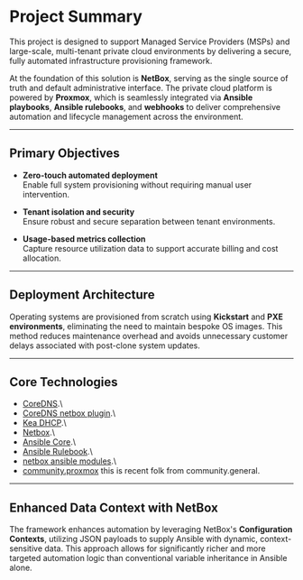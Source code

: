 # Project Summary

This project is designed to support Managed Service Providers (MSPs) and large-scale, multi-tenant private cloud environments by delivering a secure, fully automated infrastructure provisioning framework.

At the foundation of this solution is **NetBox**, serving as the single source of truth and default administrative interface. The private cloud platform is powered by **Proxmox**, which is seamlessly integrated via **Ansible playbooks**, **Ansible rulebooks**, and **webhooks** to deliver comprehensive automation and lifecycle management across the environment.

---

## Primary Objectives

- **Zero-touch automated deployment**  
  Enable full system provisioning without requiring manual user intervention.

- **Tenant isolation and security**  
  Ensure robust and secure separation between tenant environments.

- **Usage-based metrics collection**  
  Capture resource utilization data to support accurate billing and cost allocation.

---

## Deployment Architecture

Operating systems are provisioned from scratch using **Kickstart** and **PXE environments**, eliminating the need to maintain bespoke OS images. This method reduces maintenance overhead and avoids unnecessary customer delays associated with post-clone system updates.

---

## Core Technologies

- [CoreDNS](https://coredns.io/).\
- [CoreDNS netbox plugin](https://github.com/oz123/coredns-netbox-plugin).\
- [Kea DHCP](https://www.isc.org/kea/).\
- [Netbox](https://netboxlabs.com/).\
- [Ansible Core](https://docs.ansible.com/core.html).\
- [Ansible Rulebook](https://ansible.readthedocs.io/projects/rulebook).\
- [netbox ansible modules](https://github.com/netbox-community/ansible_modules).\
- [community.proxmox](https://github.com/ansible-collections/community.proxmox) this is recent folk from community.general.

---

## Enhanced Data Context with NetBox

The framework enhances automation by leveraging NetBox's **Configuration Contexts**, utilizing JSON payloads to supply Ansible with dynamic, context-sensitive data. This approach allows for significantly richer and more targeted automation logic than conventional variable inheritance in Ansible alone.


